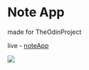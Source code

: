 # Note App

made for TheOdinProject

live - [noteApp](https://dovimaj.github.io/noteApp/)

![](gif.gif)
